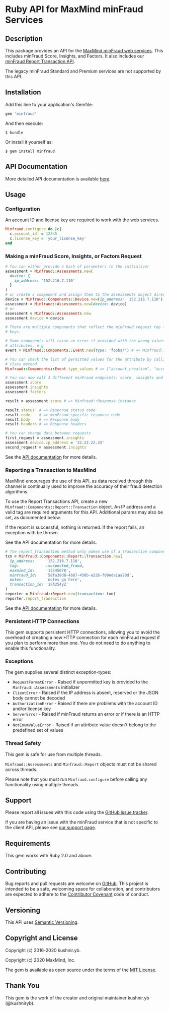 # Ruby API for MaxMind minFraud Services

## Description

This package provides an API for the [MaxMind minFraud web
services](https://dev.maxmind.com/minfraud/). This includes minFraud Score,
Insights, and Factors. It also includes our [minFraud Report Transaction
API](https://dev.maxmind.com/minfraud/report-transaction/).

The legacy minFraud Standard and Premium services are not supported by this
API.

## Installation

Add this line to your application's Gemfile:

```ruby
gem 'minfraud'
```

And then execute:

```
$ bundle
```

Or install it yourself as:

```
$ gem install minfraud
```

## API Documentation

More detailed API documentation is available
[here](https://www.rubydoc.info/gems/minfraud).

## Usage

### Configuration

An account ID and license key are required to work with the web services.

```ruby
Minfraud.configure do |c|
  c.account_id  = 12345
  c.license_key = 'your_license_key'
end
````

### Making a minFraud Score, Insights, or Factors Request

```ruby
# You can either provide a hash of parameters to the initializer
assessment = Minfraud::Assessments.new(
  device: {
    ip_address: '152.216.7.110'
  }
)
# or create a component and assign them to the assessments object directly
device = Minfraud::Components::Device.new(ip_address: '152.216.7.110')
assessment = Minfraud::Assessments.new(device: device)
# or
assessment = Minfraud::Assessments.new
assessment.device = device

# There are multiple components that reflect the minFraud request top level
# keys.

# Some components will raise an error if provided with the wrong values for
# attributes, e.g
event = Minfraud::Components::Event.new(type: 'foobar') # => Minfraud::NotEnumValueError

# You can check the list of permitted values for the attribute by calling a
# class method
Minfraud::Components::Event.type_values # => ["account_creation", "account_login", ....]

# You can now call 3 different minFraud endpoints: score, insights and factors
assessment.score
assessment.insights
assessment.factors

result = assessment.score # => Minfraud::Response instance

result.status  # => Response status code
result.code    # => minFraud-specific response code
result.body    # => Response body
result.headers # => Response headers

# You can change data between requests
first_request = assessment.insights
assessment.device.ip_address = '22.22.22.33'
second_request = assessment.insights
```

See the [API documentation](https://www.rubydoc.info/gems/minfraud) for
more details.

### Reporting a Transaction to MaxMind

MaxMind encourages the use of this API, as data received through this
channel is continually used to improve the accuracy of their fraud
detection algorithms.

To use the Report Transactions API, create a new
`Minfraud::Components::Report::Transaction` object. An IP address and a
valid tag are required arguments for this API. Additional params may also
be set, as documented below.

If the report is successful, nothing is returned. If the report fails, an
exception with be thrown.

See the API documentation for more details.

```ruby
# The report_transaction method only makes use of a transaction component:
txn = Minfraud::Components::Report::Transaction.new(
  ip_address:     '152.216.7.110',
  tag:            :suspected_fraud,
  maxmind_id:     '12345678',
  minfraud_id:    '58fa38d8-4b87-458b-a22b-f00eda1aa20d',
  notes:          'notes go here',
  transaction_id: '1FA254yZ'
)
reporter = Minfraud::Report.new(transaction: txn)
reporter.report_transaction
```

See the [API documentation](https://www.rubydoc.info/gems/minfraud) for
more details.

### Persistent HTTP Connections

This gem supports persistent HTTP connections, allowing you to avoid the
overhead of creating a new HTTP connection for each minFraud request if you
plan to perform more than one. You do not need to do anything to enable
this functionality.

### Exceptions

The gem supplies several distinct exception-types:

* `RequestFormatError` - Raised if unpermitted key is provided to the
  `Minfraud::Assessments` initializer
* `ClientError` - Raised if the IP address is absent, reserved or the JSON
  body cannot be decoded
* `AuthorizationError` - Raised if there are problems with the account ID
  and/or license key
* `ServerError` - Raised if minFraud returns an error or if there is an
  HTTP error
* `NotEnumValueError` - Raised if an attribute value doesn't belong to the
  predefined set of values

### Thread Safety

This gem is safe for use from multiple threads.

`Minfraud::Assessments` and `Minfraud::Report` objects must not be shared
across threads.

Please note that you must run `Minfraud.configure` before calling any
functionality using multiple threads.

## Support

Please report all issues with this code using the
[GitHub issue tracker](https://github.com/maxmind/minfraud-api-ruby/issues).

If you are having an issue with the minFraud service that is not specific
to the client API, please see
[our support page](https://www.maxmind.com/en/support).

## Requirements

This gem works with Ruby 2.0 and above.

## Contributing

Bug reports and pull requests are welcome on
[GitHub](https://github.com/maxmind/minfraud-api-ruby). This project is
intended to be a safe, welcoming space for collaboration, and contributors
are expected to adhere to the [Contributor
Covenant](https://contributor-covenant.org) code of conduct.

## Versioning

This API uses [Semantic Versioning](https://semver.org/).

## Copyright and License

Copyright (c) 2016-2020 kushnir.yb.

Copyright (c) 2020 MaxMind, Inc.

The gem is available as open source under the terms of the [MIT
License](https://opensource.org/licenses/MIT).

## Thank You

This gem is the work of the creator and original maintainer kushnir.yb
(@kushniryb).
